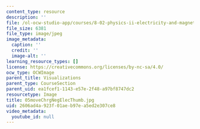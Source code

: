 ```yaml
---
content_type: resource
description: ''
file: /ol-ocw-studio-app/courses/8-02-physics-ii-electricity-and-magnetism-spring-2007/2606ad4a923f01aeb97ea5ed2e307ce8_05moveChrgNegElecThumb.jpg
file_size: 6381
file_type: image/jpeg
image_metadata:
  caption: ''
  credit: ''
  image-alt: ''
learning_resource_types: []
license: https://creativecommons.org/licenses/by-nc-sa/4.0/
ocw_type: OCWImage
parent_title: Visualizations
parent_type: CourseSection
parent_uid: ea1fcef1-1143-e57e-2f48-a97bf8747dc2
resourcetype: Image
title: 05moveChrgNegElecThumb.jpg
uid: 2606ad4a-923f-01ae-b97e-a5ed2e307ce8
video_metadata:
  youtube_id: null
---
```

